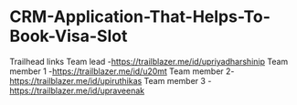 # CRM-Application-That-Helps-To-Book-Visa-Slot
Trailhead links
Team lead -https://trailblazer.me/id/upriyadharshinip
Team member 1 -https://trailblazer.me/id/u20mt
Team member 2-https://trailblazer.me/id/upiruthikas
Team member 3 - https://trailblazer.me/id/upraveenak
